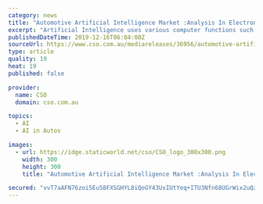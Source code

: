 ```yaml
---
category: news
title: "Automotive Artificial Intelligence Market :Analysis In Electronics Segment, Research and Forecasts 2017 to 2024"
excerpt: "Artificial Intelligence uses various computer functions such as reasoning ... A comprehensive competitive analysis and profiles of the major market players such as NVIDIA Corporation, Waymo, Intel Corporation, IBM Corporation, Microsoft Corporation ..."
publishedDateTime: 2019-12-16T06:04:00Z
sourceUrl: https://www.cso.com.au/mediareleases/36956/automotive-artificial-intelligence-market/
type: article
quality: 19
heat: 19
published: false

provider:
  name: CSO
  domain: cso.com.au

topics:
  - AI
  - AI in Autos

images:
  - url: https://idge.staticworld.net/cso/CSO_logo_300x300.png
    width: 300
    height: 300
    title: "Automotive Artificial Intelligence Market :Analysis In Electronics Segment, Research and Forecasts 2017 to 2024"

secured: "vvT7aAFN76zoi5Eu58FXSGHYL8iQoGY43UxIUtYeq+ITU3Nfn68UGrWix2uQzAye5m2TfxVsHghBbYSW3kgDImxn69DCH2MSUCAGM+iho+wvz13+5fywMpF35dWhDCLxXGXsE+2c1HJp7j4GASFEXaP8aQ/5Q+ERpt39Kmq6LSuYUq4RODXU4PUMNWMTaFNpPj5YrUxI/Y9yEuhHtkxfq1ORC3a5LwQEujUn1VRtUvB7FbOTaJQ7reac7CsPP11z/Ak0OKwaUfbcMco6HdoiKw==;TC9rz0gkyqY9fxKqWZG+bA=="
---
```


